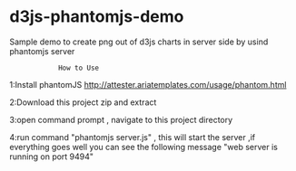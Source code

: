 d3js-phantomjs-demo
===================

Sample demo to create png out of d3js charts in server side by usind phantomjs server
                
                How to Use
1:Install phantomJS http://attester.ariatemplates.com/usage/phantom.html

2:Download this project zip and extract

3:open command prompt , navigate to this project directory

4:run command "phantomjs server.js" , this will start the server ,if everything goes well you can see the following message "web server is running on port 9494"




